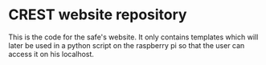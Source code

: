 # CREST website repository

This is the code for the safe's website.
It only contains templates which will later be used in a python script on the raspberry pi so that the user can access it on his localhost.